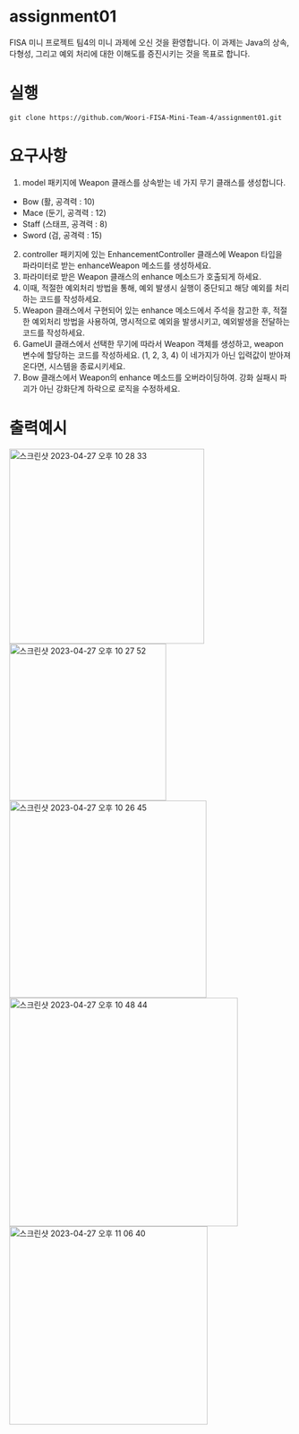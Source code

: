 # assignment01

FISA 미니 프로젝트 팀4의 미니 과제에 오신 것을 환영합니다. 이 과제는 Java의 상속, 다형성, 그리고 예외 처리에 대한 이해도를 증진시키는 것을 목표로 합니다.

# 실행

```
git clone https://github.com/Woori-FISA-Mini-Team-4/assignment01.git
```

# 요구사항

1. model 패키지에 Weapon 클래스를 상속받는 네 가지 무기 클래스를 생성합니다.

- Bow (활, 공격력 : 10)
- Mace (둔기, 공격력 : 12)
- Staff (스태프, 공격력 : 8)
- Sword (검, 공격력 : 15)

2. controller 패키지에 있는 EnhancementController 클래스에 Weapon 타입을 파라미터로 받는 enhanceWeapon 메소드를 생성하세요.
3. 파라미터로 받은 Weapon 클래스의 enhance 메소드가 호출되게 하세요.
4. 이때, 적절한 예외처리 방법을 통해, 예외 발생시 실행이 중단되고 해당 예외를 처리하는 코드를 작성하세요.
5. Weapon 클래스에서 구현되어 있는 enhance 메소드에서 주석을 참고한 후, 적절한 예외처리 방법을 사용하여, 명시적으로 예외을 발생시키고, 예외발생을 전달하는 코드를 작성하세요.
6. GameUI 클래스에서 선택한 무기에 따라서 Weapon 객체를 생성하고, weapon 변수에 할당하는 코드를 작성하세요. (1, 2, 3, 4) 이 네가지가 아닌 입력값이 받아져 온다면, 시스템을
   종료시키세요.
7. Bow 클래스에서 Weapon의 enhance 메소드를 오버라이딩하여. 강화 실패시 파괴가 아닌 강화단계 하락으로 로직을 수정하세요.

# 출력예시

<img width="348" alt="스크린샷 2023-04-27 오후 10 28 33" src="https://user-images.githubusercontent.com/109801772/234881439-f9980c01-7f68-4d97-a726-a3d9263fed47.png">
<img width="280" alt="스크린샷 2023-04-27 오후 10 27 52" src="https://user-images.githubusercontent.com/109801772/234881443-9ec66863-4aa9-4e80-99ed-d8c021ba40b6.png">
<img width="352" alt="스크린샷 2023-04-27 오후 10 26 45" src="https://user-images.githubusercontent.com/109801772/234881447-6e7a9aca-df01-4c7c-9d4e-0d3458c2d7c6.png">
<img width="408" alt="스크린샷 2023-04-27 오후 10 48 44" src="https://user-images.githubusercontent.com/109801772/234882553-085297de-a14b-4238-853a-6172f4da8795.png">
<img width="354" alt="스크린샷 2023-04-27 오후 11 06 40" src="https://user-images.githubusercontent.com/109801772/234888553-fd6c60a8-38c6-4907-8865-55bb8906ab93.png">